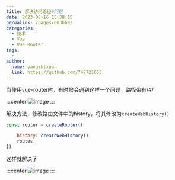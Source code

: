 ```yaml
---
title: 解决访问路径#问题
date: 2023-03-16 15:38:15
permalink: /pages/0b3bb9/
categories:
  - 技术
  - Vue
  - Vue Router
tags:
  - 
author: 
  name: yangzhixuan
  link: https://github.com/747721653
---
```

当使用vue-router时，有时候会遇到这样一个问题，路径带有/#/

:::center
![image](https://cdn.statically.io/gh/747721653/picx-images-hosting@master/vue/image.7a5shkhozlc0.jpg)
:::

解决方法，修改路由文件中的history，将其修改为`createWebHistory()`
```js
const router = createRouter({

    history: createWebHistory(),
    routes,
})
```
这样就解决了

:::center
![image](https://cdn.statically.io/gh/747721653/picx-images-hosting@master/vue/image.56neane3hog0.jpg)
:::

